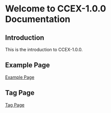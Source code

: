
# Welcome to CCEX-1.0.0 Documentation

## Introduction
This is the introduction to CCEX-1.0.0.

## Example Page
[Example Page](example_page.html)

## Tag Page
[Tag Page](tag_page.html)

